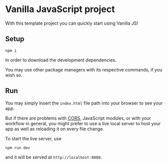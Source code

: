# Vanilla JavaScript project

With this template project you can quickly start using Vanilla JS!

## Setup
```
npm i
```

In order to download the development dependencies.

You may use other package managers with its respective commands, if you wish so.

## Run
You may simply insert the `index.html` file path into your browser to see your app.

But if there are problems with [CORS](https://developer.mozilla.org/en-US/docs/Web/HTTP/CORS), JavaScript modules, or with your workflow in general, you might prefer to use a live local server to host your app as well as reloading it on every file change.

To start the live server, use

```
npm run dev
```

and it will be served at `http://localhost:8080`.
